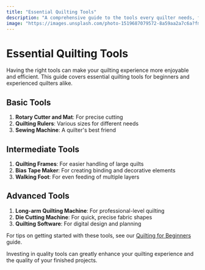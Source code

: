 ```yaml
---
title: "Essential Quilting Tools"
description: "A comprehensive guide to the tools every quilter needs, from basics to advanced equipment."
image: "https://images.unsplash.com/photo-1519687079572-8a59aa2a7c6a?fm=jpg&w=1200"
---
```


# Essential Quilting Tools

Having the right tools can make your quilting experience more enjoyable and efficient. This guide covers essential quilting tools for beginners and experienced quilters alike.

## Basic Tools

1. **Rotary Cutter and Mat**: For precise cutting
2. **Quilting Rulers**: Various sizes for different needs
3. **Sewing Machine**: A quilter's best friend

## Intermediate Tools

1. **Quilting Frames**: For easier handling of large quilts
2. **Bias Tape Maker**: For creating binding and decorative elements
3. **Walking Foot**: For even feeding of multiple layers

## Advanced Tools

1. **Long-arm Quilting Machine**: For professional-level quilting
2. **Die Cutting Machine**: For quick, precise fabric shapes
3. **Quilting Software**: For digital design and planning

For tips on getting started with these tools, see our [Quilting for Beginners](/blog/quilting-for-beginners) guide.

Investing in quality tools can greatly enhance your quilting experience and the quality of your finished projects.